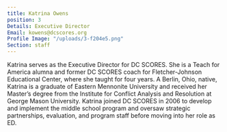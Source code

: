 ```yaml
---
title: Katrina Owens
position: 3
Details: Executive Director
Email: kowens@dcscores.org
Profile Image: "/uploads/3-f204e5.png"
Section: staff
---
```


Katrina serves as the Executive Director for DC SCORES. She is a Teach for America alumna and former DC SCORES coach for Fletcher-Johnson Educational Center, where she taught for four years. A Berlin, Ohio, native, Katrina is a graduate of Eastern Mennonite University and received her Master’s degree from the Institute for Conflict Analysis and Resolution at George Mason University. Katrina joined DC SCORES in 2006 to develop and implement the middle school program and oversaw strategic partnerships, evaluation, and program staff before moving into her role as ED.